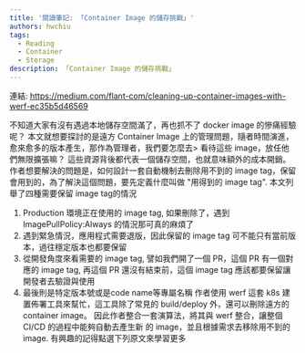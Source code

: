 ```yaml
---
title: '閱讀筆記: 「Container Image 的儲存挑戰」'
authors: hwchiu
tags:
  - Reading
  - Container
  - Storage
description: 「Container Image 的儲存挑戰」
---
```


連結: https://medium.com/flant-com/cleaning-up-container-images-with-werf-ec35b5d46569

不知道大家有沒有遇過本地儲存空間滿了，再也抓不了 docker image 的慘痛經驗呢？ 本文就想要探討的是遠方 Container Image 上的管理問題，隨者時間演進，愈來愈多的版本產生，那作為管理者，我們要怎麼去>
看待這些 image，放任他們無限擴張嘛？ 這些資源背後都代表一個儲存空間，也就意味額外的成本開銷。
作者想要解決的問題是，如何設計一套自動機制去刪除用不到的 image tag，保留會用到的，為了解決這個問題，要先定義什麼叫做 "用得到的 image tag".
本文列舉了四種需要保留 image tag的情況
1) Production 環境正在使用的 image tag, 如果刪除了，遇到 ImagePullPolicy:Always 的情況那可真的麻煩了
2) 遇到緊急情況，應用程式需要退版，因此保留的 image tag 可不能只有當前版本，過往穩定版本也都要保留
3) 從開發角度來看需要的 image tag, 譬如我們開了一個 PR，這個 PR 有一個對應的 image tag, 再這個 PR 還沒有結束前，這個 image tag 應該都要保留讓開發者去驗證與使用
4) 最後則是特定版本號或是code name等專屬名稱
作者使用 werf 這套 k8s 建置佈署工具來幫忙，這工具除了常見的 build/deploy 外，還可以刪除遠方的 container image。 因此作者整合一套演算法，將其與 werf 整合，讓整個 CI/CD 的過程中能夠自動去產生新
的 image，並且根據需求去移除用不到的 image.
有興趣的記得點選下列原文來學習更多
